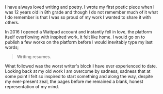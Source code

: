 I have always loved writing and poetry. I wrote my first
poetic piece when I was 12 years old in 8th grade and though
I do not remember much of it what I do remember is that I
was so proud of my work I wanted to share it with others.

In 2016 I opened a Wattpad account and instantly fell in
love, the platform itself overflowing with inspired work, it
felt like home.
I would go on to publish a few works on the platform before
I would inevitably type my last words;

> Writing resumes.

What followed was the worst writer's block I have ever
experienced to date. Looking back at my old work I am
overcome by sadness, sadness that at some point I felt so
inspired to start something and along the way, despite my
ever-present zeal, the pages before me remained a blank,
honest representation of my mind.
